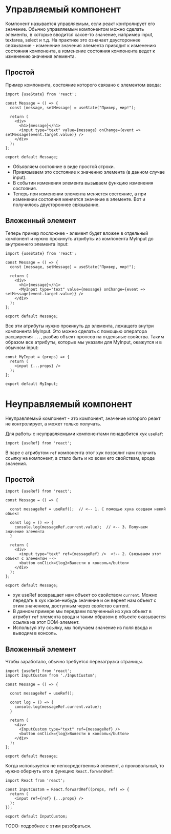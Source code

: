 # Управляемый компонент

Компонент называется управляемым, если реакт контролирует его значение. Обычно управляемым компонентом можно сделать элементы, в которые вводится какое-то значение, например input, textarea, select и т.д. На практике это означает двустороннее связывание - изменение значения элемента приводит к изменению состояния компонента, а изменение состояния компонента ведет к изменению значения элемента.

## Простой

Пример компонента, состояние которого связано с элементом ввода:

```react
import {useState} from 'react';

const Message = () => {
  const [message, setMessage] = useState("Привер, мир!");

  return (
    <div>
      <h1>{message}</h1>
      <input type="text" value={message} onChange={event => setMessage(event.target.value)} />
    </div>
  );
};

export default Message;
```

* Объявляем состояние в виде простой строки.
* Привязываем это состояние к значению элемента (в данном случае input).
* В событии изменения элемента вызываем функцию изменения состояния.
* Теперь при изменении элемента меняется состояние, а при изменении состояния меняется значение в элементе. Вот и получилось двустороннее связывание.

## Вложенный элемент

Теперь пример посложнее - элемент будет вложен в отдельный компонент и нужно прокинуть атрибуты из компонента MyInput до внутреннего элемента input:

```react
import {useState} from 'react';

const Message = () => {
  const [message, setMessage] = useState("Привер, мир!");

  return (
    <div>
      <h1>{message}</h1>
      <MyInput type="text" value={message} onChange={event => setMessage(event.target.value)} />
    </div>
  );
};

export default Message;
```

Все эти атрибуты нужно прокинуть до элемента, лежащего внутри компонента MyInput. Это можно сделать с помощью оператора расширения `...`, разбив объект пропсов на отдельные свойства. Таким образом все атрибуты, которые мы указали для MyInput, окажутся и в обычном input:

```react
const MyInput = (props) => {
  return (
    <input {...props} />
  );
};

export default MyInput;
```

# Неуправляемый компонент

Неуправляемый компонент - это компонент, значение которого реакт не контролирует, а может только получать.

Для работы с неуправляемыми компонентами понадобится хук `useRef`:

```react
import {useRef} from 'react';
```

В паре с атрибутом `ref` компонента этот хук позволит нам получить ссылку на компонент, а стало быть и ко всем его свойствам, вроде значения. 

## Простой

```react
import {useRef} from 'react';

const Message = () => {
  
  const messageRef = useRef();  // <-- 1. С помощью хука создаем некий объект

  const log = () => {
    console.log(messageRef.current.value);  // <-- 3. Получаем значение элемента
  }

  return (
    <div>
      <input type="text" ref={messageRef} />  <!-- 2. Связываем этот объект с элементом -->
      <button onClick={log}>Вывести в консоль</button>
    </div>
  );
};

export default Message;
```

* хук useRef возвращает нам объект со свойством `current`. Можно передать в хук какое-нибудь значение и он вернет нам объект с этим значением, доступным через свойство current.
* В данном примере мы передаем полученный из хука объект в атрибут `ref` элемента ввода и таким образом в объекте оказывается ссылка на этот DOM-элемент.
* Используя эту ссылку, мы получаем значение из поля ввода и выводим в консоль.

## Вложенный элемент

Чтобы заработало, обычно требуется перезагрузка страницы.

```react
import {useRef} from 'react';
import InputCustom from './InputCustom';

const Message = () => {
  
  const messageRef = useRef();

  const log = () => {
    console.log(messageRef.current.value);
  }

  return (
    <div>
      <InputCustom type="text" ref={messageRef} />
      <button onClick={log}>Вывести в консоль</button>
    </div>
  );
};

export default Message;
```

Когда используется не непосредственный элемент, а произвольный, то нужно обернуть его в функцию `React.forwardRef`:

```react
import React from 'react';

const InputCustom = React.forwardRef((props, ref) => {
  return (
    <input ref={ref} {...props} />
  );
});

export default InputCustom;
```

TODO: подробнее с этим разобраться.